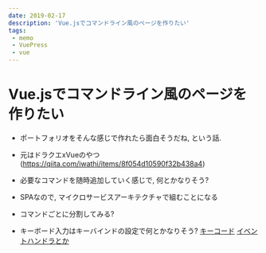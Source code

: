 ```yaml
---
date: 2019-02-17
description: 'Vue.jsでコマンドライン風のページを作りたい'
tags: 
 - memo
 - VuePress
 - vue
---
```


# Vue.jsでコマンドライン風のページを作りたい
 - ポートフォリオをそんな感じで作れたら面白そうだね, という話.  

 - 元はドラクエxVueのやつ(https://qiita.com/iwathi/items/8f054d10590f32b438a4)

 - 必要なコマンドを随時追加していく感じで, 何とかなりそう?

 - SPAなので, マイクロサービスアーキテクチャで組むことになる

 - コマンドごとに分割してみる?

 - キーボード入力はキーバインドの設定で何とかなりそう?
[キーコード](https://jp.vuejs.org/v2/guide/events.html#%E3%82%AD%E3%83%BC%E3%82%B3%E3%83%BC%E3%83%89)
[イベントハンドラとか](https://blog-asnpce.com/technology/744)